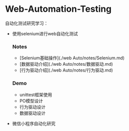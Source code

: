 # Web-Automation-Testing

自动化测试研究学习：
+ 使用selenium进行web自动化测试
  ### Notes

  + [Selenium基础操作](./web Auto/notes/Selenium.md)
  + [数据驱动介绍](./web Auto/notes/数据驱动.md)
  + [行为驱动介绍](./web Auto/notes/行为驱动.md)

  ### Demo

  * unittest框架使用
  * PO模型设计
  * 行为驱动设计
  * 数据驱动设计

+ 微信小程序自动化研究



